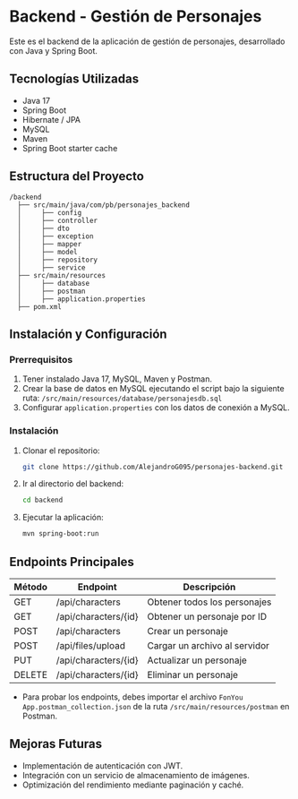 # Backend - Gestión de Personajes

Este es el backend de la aplicación de gestión de personajes, desarrollado con Java y Spring Boot.

## Tecnologías Utilizadas
- Java 17
- Spring Boot
- Hibernate / JPA
- MySQL
- Maven
- Spring Boot starter cache

## Estructura del Proyecto
```
/backend
  ├── src/main/java/com/pb/personajes_backend
  │     ├── config
  │     ├── controller
  │     ├── dto
  │     ├── exception
  │     ├── mapper
  │     ├── model
  │     ├── repository
  │     ├── service
  ├── src/main/resources
  │     ├── database
  │     ├── postman
  │     ├── application.properties
  ├── pom.xml
```

## Instalación y Configuración
### Prerrequisitos
1. Tener instalado Java 17, MySQL, Maven y Postman.
2. Crear la base de datos en MySQL ejecutando el script bajo la siguiente ruta:
`/src/main/resources/database/personajesdb.sql`
3. Configurar `application.properties` con los datos de conexión a MySQL.

### Instalación
1. Clonar el repositorio:
   ```bash
   git clone https://github.com/AlejandroG095/personajes-backend.git
   ```
2. Ir al directorio del backend:
   ```bash
   cd backend
   ```
3. Ejecutar la aplicación:
   ```bash
   mvn spring-boot:run
   ```

## Endpoints Principales
| Método | Endpoint             | Descripción                   |
|--------|----------------------|-------------------------------|
| GET | /api/characters      | Obtener todos los personajes  |
| GET | /api/characters/{id} | Obtener un personaje por ID   |
| POST | /api/characters      | Crear un personaje            |
| POST | /api/files/upload    | Cargar un archivo al servidor |
| PUT | /api/characters/{id} | Actualizar un personaje       |
| DELETE | /api/characters/{id} | Eliminar un personaje         |

- Para probar los endpoints, debes importar el archivo `FonYou App.postman_collection.json` de la ruta `/src/main/resources/postman` en Postman.


## Mejoras Futuras
- Implementación de autenticación con JWT.
- Integración con un servicio de almacenamiento de imágenes.
- Optimización del rendimiento mediante paginación y caché.
